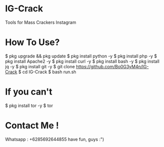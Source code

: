 # IG-Crack
Tools for Mass Crackers Instagram

# How To Use?
$ pkg upgrade && pkg update 
$ pkg install python -y 
$ pkg install php -y 
$ pkg install Apache2 -y 
$ pkg install curl -y 
$ pkg install bash -y 
$ pkg install jq -y 
$ pkg install git -y 
$ git clone https://github.com/Bo0G3yM4n/IG-Crack 
$ cd IG-Crack 
$ bash run.sh

# If you can't
$ pkg install tor -y
$ tor

# Contact Me !
Whatsapp : +6285692644855
have fun, guys :")
